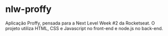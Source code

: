 # nlw-proffy
Aplicação Proffy, pensada para a Next Level Week #2 da Rocketseat. O projeto utiliza HTML, CSS e Javascript no front-end e node.js no back-end. 
